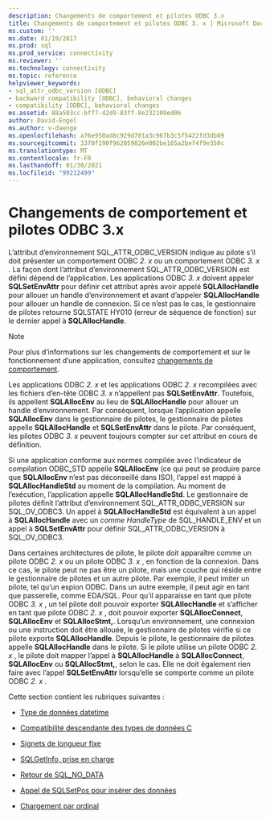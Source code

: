 ```yaml
---
description: Changements de comportement et pilotes ODBC 3.x
title: Changements de comportement et pilotes ODBC 3. x | Microsoft Docs
ms.custom: ''
ms.date: 01/19/2017
ms.prod: sql
ms.prod_service: connectivity
ms.reviewer: ''
ms.technology: connectivity
ms.topic: reference
helpviewer_keywords:
- sql_attr_odbc_version [ODBC]
- backward compatibility [ODBC], behavioral changes
- compatibility [ODBC], behavioral changes
ms.assetid: 88a503cc-bff7-42d9-83ff-8e232109ed06
author: David-Engel
ms.author: v-daenge
ms.openlocfilehash: a76e950ad8c929d701a3c967b3c5f5422fd3db89
ms.sourcegitcommit: 33f0f190f962059826e002be165a2bef4f9e350c
ms.translationtype: MT
ms.contentlocale: fr-FR
ms.lasthandoff: 01/30/2021
ms.locfileid: "99212499"
---
```

# <a name="behavioral-changes-and-odbc-3x-drivers"></a>Changements de comportement et pilotes ODBC 3.x
L’attribut d’environnement SQL_ATTR_ODBC_VERSION indique au pilote s’il doit présenter un comportement ODBC *2. x* ou un comportement ODBC *3. x* . La façon dont l’attribut d’environnement SQL_ATTR_ODBC_VERSION est défini dépend de l’application. Les applications ODBC *3. x* doivent appeler **SQLSetEnvAttr** pour définir cet attribut après avoir appelé **SQLAllocHandle** pour allouer un handle d’environnement et avant d’appeler **SQLAllocHandle** pour allouer un handle de connexion. Si ce n’est pas le cas, le gestionnaire de pilotes retourne SQLSTATE HY010 (erreur de séquence de fonction) sur le dernier appel à **SQLAllocHandle**.  
  
> [!NOTE]  
>  Pour plus d’informations sur les changements de comportement et sur le fonctionnement d’une application, consultez [changements de comportement](../../../odbc/reference/develop-app/behavioral-changes.md).  
  
 Les applications ODBC *2. x* et les applications ODBC *2. x* recompilées avec les fichiers d’en-tête ODBC *3. x* n’appellent pas **SQLSetEnvAttr**. Toutefois, ils appellent **SQLAllocEnv** au lieu de **SQLAllocHandle** pour allouer un handle d’environnement. Par conséquent, lorsque l’application appelle **SQLAllocEnv** dans le gestionnaire de pilotes, le gestionnaire de pilotes appelle **SQLAllocHandle** et **SQLSetEnvAttr** dans le pilote. Par conséquent, les pilotes ODBC *3. x* peuvent toujours compter sur cet attribut en cours de définition.  
  
 Si une application conforme aux normes compilée avec l’indicateur de compilation ODBC_STD appelle **SQLAllocEnv** (ce qui peut se produire parce que **SQLAllocEnv** n’est pas déconseillé dans ISO), l’appel est mappé à **SQLAllocHandleStd** au moment de la compilation. Au moment de l’exécution, l’application appelle **SQLAllocHandleStd**. Le gestionnaire de pilotes définit l’attribut d’environnement SQL_ATTR_ODBC_VERSION sur SQL_OV_ODBC3. Un appel à **SQLAllocHandleStd** est équivalent à un appel à **SQLAllocHandle** avec un *comme HandleType* de SQL_HANDLE_ENV et un appel à **SQLSetEnvAttr** pour définir SQL_ATTR_ODBC_VERSION à SQL_OV_ODBC3.  
  
 Dans certaines architectures de pilote, le pilote doit apparaître comme un pilote ODBC *2. x* ou un pilote ODBC *3. x* , en fonction de la connexion. Dans ce cas, le pilote peut ne pas être un pilote, mais une couche qui réside entre le gestionnaire de pilotes et un autre pilote. Par exemple, il peut imiter un pilote, tel qu’un espion ODBC. Dans un autre exemple, il peut agir en tant que passerelle, comme EDA/SQL. Pour qu’il apparaisse en tant que pilote ODBC *3. x* , un tel pilote doit pouvoir exporter **SQLAllocHandle** et s’afficher en tant que pilote ODBC *2. x* , doit pouvoir exporter **SQLAllocConnect**, **SQLAllocEnv** et **SQLAllocStmt,**. Lorsqu’un environnement, une connexion ou une instruction doit être allouée, le gestionnaire de pilotes vérifie si ce pilote exporte **SQLAllocHandle**. Depuis le pilote, le gestionnaire de pilotes appelle **SQLAllocHandle** dans le pilote. Si le pilote utilise un pilote ODBC *2. x* , le pilote doit mapper l’appel à **SQLAllocHandle** à **SQLAllocConnect**, **SQLAllocEnv** ou **SQLAllocStmt,**, selon le cas. Elle ne doit également rien faire avec l’appel **SQLSetEnvAttr** lorsqu’elle se comporte comme un pilote ODBC *2. x* .  
  
 Cette section contient les rubriques suivantes :  
  
-   [Type de données datetime](../../../odbc/reference/appendixes/datetime-data-types.md)  
  
-   [Compatibilité descendante des types de données C](../../../odbc/reference/appendixes/backward-compatibility-of-c-data-types.md)  
  
-   [Signets de longueur fixe](../../../odbc/reference/appendixes/fixed-length-bookmarks.md)  
  
-   [SQLGetInfo, prise en charge](../../../odbc/reference/appendixes/sqlgetinfo-support.md)  
  
-   [Retour de SQL_NO_DATA](../../../odbc/reference/appendixes/returning-sql-no-data.md)  
  
-   [Appel de SQLSetPos pour insérer des données](../../../odbc/reference/appendixes/calling-sqlsetpos-to-insert-data.md)  
  
-   [Chargement par ordinal](../../../odbc/reference/appendixes/loading-by-ordinal.md)
